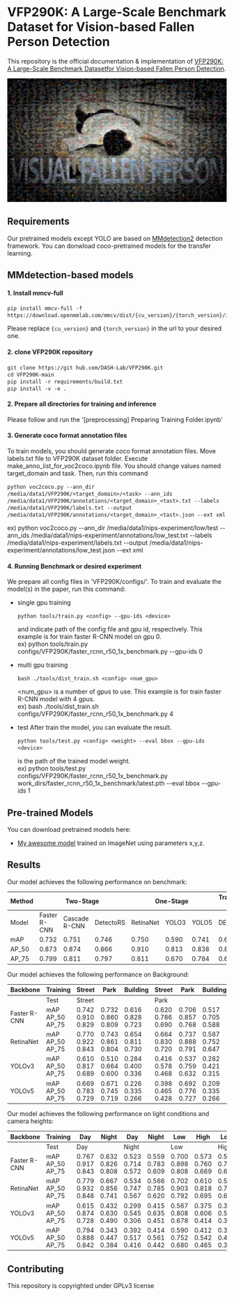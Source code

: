# VFP290K: A Large-Scale Benchmark Dataset for Vision-based Fallen Person Detection

This repository is the official documentation & implementation of [VFP290K: A Large-Scale Benchmark Datasetfor Vision-based Fallen Person Detection](https://openreview.net/forum?id=y2AbfIXgBK3). 

![VFP290K](./images/teaser.jpg)

## Requirements

Our pretrained models except YOLO are based on [MMdetection2](https://github.com/open-mmlab/mmdetection) detection framework. You can donwload coco-pretrained models for the transfer learning.

## MMdetection-based models
#### 1. Install mmcv-full
```setup
pip install mmcv-full -f https://download.openmmlab.com/mmcv/dist/{cu_version}/{torch_version}/index.html
```
Please replace `{cu_version}` and `{torch_version}` in the url to your desired one.

#### 2. clone VFP290K repository
```setup
git clone https://git hub.com/DASH-Lab/VFP290K.git
cd VFP290K-main
pip install -r requirements/build.txt
pip install -v -e .
```

#### 2. Prepare all directories for training and inference
Please follow and run the '[preprocessing] Preparing Training Folder.ipynb'

#### 3. Generate coco format annotation files
To train models, you should generate coco format annotation files. 
Move labels.txt file to VFP290K dataset folder.
Execute make_anno_list_for_voc2coco.ipynb file. You should change values named target_domain and task.
Then, run this command
```
python voc2coco.py --ann_dir /media/data1/VFP290K/<target_domain>/<task> --ann_ids /media/data1/VFP290K/annotations/<target_domain>_<tast>.txt --labels /media/data1/VFP290K/labels.txt --output /media/data1/VFP290K/annotations/<target_domain>_<tast>.json --ext xml
```
ex) python voc2coco.py --ann_dir /media/data1/nips-experiment/low/test --ann_ids /media/data1/nips-experiment/annotations/low_test.txt --labels /media/data1/nips-experiment/labels.txt --output /media/data1/nips-experiment/annotations/low_test.json --ext xml

#### 4. Running Benchmark or desired experiment
We prepare all config files in 'VFP290K/configs/'.
To train and evaluate the model(s) in the paper, run this command:
- single gpu training
    ```train
    python tools/train.py <config> --gpu-ids <device> 
    ```
    <config> and <device> indicate path of the config file and gpu id, respectively. This example is for train faster R-CNN model on gpu 0.\
    ex) python tools/train.py configs/VFP290K/faster_rcnn_r50_1x_benchmark.py --gpu-ids 0
    
- multi gpu training
    ```multi gpu training
    bash ./tools/dist_train.sh <config> <num_gpu> 
    ```
    <num_gpu> is a number of gpus to use. This example is for train faster R-CNN model with 4 gpus.\
    ex) bash ./tools/dist_train.sh configs/VFP290K/faster_rcnn_r50_1x_benchmark.py 4 
- test
   After train the model, you can evaluate the result. 
    ```eval
    python tools/test.py <config> <weight> --eval bbox --gpu-ids <device>
    ```
    <weight> is the path of the trained model weight.\
    ex) python tools/test.py configs/VFP290K/faster_rcnn_r50_1x_benchmark.py work_dirs/faster_rcnn_r50_1x_benchmark/latest.pth --eval bbox --gpu-ids 1


## Pre-trained Models
You can download pretrained models here:
- [My awesome model](https://drive.google.com/mymodel.pth) trained on ImageNet using parameters x,y,z. 


## Results
Our model achieves the following performance on benchmark:
<table class="tg">
<thead>
  <tr>
    <th class="tg-c3ow">Method</th>
    <th class="tg-c3ow" colspan="3">Two-Stage</th>
    <th class="tg-c3ow" colspan="3">One-Stage</th>
    <th class="tg-c3ow">Transformer<br>-based</th>
  </tr>
</thead>
<tbody>
  <tr>
    <td class="tg-c3ow">Model</td>
    <td class="tg-c3ow">Faster R-CNN</td>
    <td class="tg-c3ow">Cascade R-CNN</td>
    <td class="tg-c3ow">DetectoRS</td>
    <td class="tg-c3ow">RetinaNet</td>
    <td class="tg-c3ow">YOLO3</td>
    <td class="tg-c3ow">YOLO5</td>
    <td class="tg-c3ow">DETR</td>
  </tr>
  <tr>
    <td class="tg-c3ow">mAP</td>
    <td class="tg-c3ow">0.732</td>
    <td class="tg-c3ow">0.751</td>
    <td class="tg-c3ow">0.746</td>
    <td class="tg-c3ow">0.750</td>
    <td class="tg-c3ow">0.590</td>
    <td class="tg-c3ow">0.741</td>
    <td class="tg-c3ow">0.605</td>
  </tr>
  <tr>
    <td class="tg-c3ow">AP_50</td>
    <td class="tg-c3ow">0.873</td>
    <td class="tg-c3ow">0.874</td>
    <td class="tg-c3ow">0.866</td>
    <td class="tg-c3ow">0.910</td>
    <td class="tg-c3ow">0.813</td>
    <td class="tg-c3ow">0.838</td>
    <td class="tg-c3ow">0.868</td>
  </tr>
  <tr>
    <td class="tg-c3ow">AP_75</td>
    <td class="tg-c3ow">0.799</td>
    <td class="tg-c3ow">0.811</td>
    <td class="tg-c3ow">0.797</td>
    <td class="tg-c3ow">0.811</td>
    <td class="tg-c3ow">0.670</td>
    <td class="tg-c3ow">0.784</td>
    <td class="tg-c3ow">0.687</td>
  </tr>
</tbody>
</table>

Our model achieves the following performance on Background:
<table class="tg">
<thead>
  <tr>
    <th class="tg-c3ow">Backbone</th>
    <th class="tg-c3ow">Training<br></th>
    <th class="tg-c3ow">Street</th>
    <th class="tg-c3ow">Park</th>
    <th class="tg-c3ow">Building</th>
    <th class="tg-c3ow">Street</th>
    <th class="tg-c3ow">Park</th>
    <th class="tg-c3ow">Building</th>
    <th class="tg-c3ow">Street</th>
    <th class="tg-c3ow">Park</th>
    <th class="tg-c3ow">Building</th>
  </tr>
</thead>
<tbody>
  <tr>
    <td class="tg-c3ow"></td>
    <td class="tg-c3ow">Test</td>
    <td class="tg-c3ow" colspan="3">Street </td>
    <td class="tg-c3ow" colspan="3">Park</td>
    <td class="tg-c3ow" colspan="3">Building </td>
  </tr>
  <tr>
    <td class="tg-c3ow">Faster R-CNN</td>
    <td class="tg-c3ow">mAP<br>AP_50<br>AP_75</td>
    <td class="tg-c3ow">0.742<br>0.910<br>0.829</td>
    <td class="tg-c3ow">0.732<br>0.860<br>0.809</td>
    <td class="tg-c3ow">0.616<br>0.828<br>0.723</td>
    <td class="tg-c3ow">0.620<br>0.786<br>0.690</td>
    <td class="tg-c3ow">0.706<br>0.857<br>0.768</td>
    <td class="tg-c3ow">0.517<br>0.705<br>0.588</td>
    <td class="tg-c3ow">0.748<br>0.876<br>0.813</td>
    <td class="tg-c3ow">0.847<br>0.957<br>0.920</td>
    <td class="tg-c3ow">0.702<br>0.821<br>0.791</td>
  </tr>
  <tr>
    <td class="tg-c3ow">RetinaNet</td>
    <td class="tg-c3ow">mAP<br>AP_50<br>AP_75</td>
    <td class="tg-c3ow">0.770<br>0.922<br>0.843</td>
    <td class="tg-c3ow">0.743<br>0.861<br>0.804</td>
    <td class="tg-c3ow">0.654<br>0.811<br>0.730</td>
    <td class="tg-c3ow">0.664<br>0.830<br>0.720</td>
    <td class="tg-c3ow">0.737<br>0.888<br>0.791</td>
    <td class="tg-c3ow">0.587<br>0.752<br>0.647</td>
    <td class="tg-c3ow">0.828<br>0.932<br>0.901</td>
    <td class="tg-c3ow">0.851<br>0.960<br>0.918</td>
    <td class="tg-c3ow">0.804<br>0.915<br>0.875</td>
  </tr>
  <tr>
    <td class="tg-c3ow">YOLOv3</td>
    <td class="tg-c3ow">mAP<br>AP_50<br>AP_75</td>
    <td class="tg-c3ow">0.610<br>0.817<br>0.689</td>
    <td class="tg-c3ow">0.510<br>0.664<br>0.600</td>
    <td class="tg-c3ow">0.284<br>0.400<br>0.336</td>
    <td class="tg-c3ow">0.416<br>0.578<br>0.468</td>
    <td class="tg-c3ow">0.537<br>0.759<br>0.632</td>
    <td class="tg-c3ow">0.282<br>0.421<br>0.315</td>
    <td class="tg-c3ow">0.610<br>0.817<br>0.689</td>
    <td class="tg-c3ow">0.664<br>0.824<br>0.784</td>
    <td class="tg-c3ow">0.671<br>0.831<br>0.790</td>
  </tr>
  <tr>
    <td class="tg-c3ow">YOLOv5</td>
    <td class="tg-c3ow">mAP<br>AP_50<br>AP_75</td>
    <td class="tg-c3ow">0.669<br>0.783<br>0.729</td>
    <td class="tg-c3ow">0.671<br>0.745<br>0.719</td>
    <td class="tg-c3ow">0.226<br>0.335<br>0.266</td>
    <td class="tg-c3ow">0.398<br>0.465<br>0.428</td>
    <td class="tg-c3ow">0.692<br>0.776<br>0.727</td>
    <td class="tg-c3ow">0.209<br>0.335<br>0.266</td>
    <td class="tg-c3ow">0.675<br>0.743<br>0.727</td>
    <td class="tg-c3ow">0.802<br>0.848<br>0.836</td>
    <td class="tg-c3ow">0.606<br>0.707<br>0.679</td>
  </tr>
</tbody>
</table>

Our model achieves the following performance on light conditions and camera heights:
<table class="tg">
<thead>
  <tr>
    <th class="tg-c3ow">Backbone</th>
    <th class="tg-c3ow">Training<br></th>
    <th class="tg-c3ow">Day</th>
    <th class="tg-c3ow">Night</th>
    <th class="tg-c3ow">Day</th>
    <th class="tg-c3ow">Night</th>
    <th class="tg-c3ow">Low</th>
    <th class="tg-c3ow">High</th>
    <th class="tg-c3ow">Low</th>
    <th class="tg-c3ow">High</th>
  </tr>
</thead>
<tbody>
  <tr>
    <td class="tg-c3ow"></td>
    <td class="tg-c3ow">Test</td>
    <td class="tg-c3ow" colspan="2">Day</td>
    <td class="tg-c3ow" colspan="2">Night</td>
    <td class="tg-c3ow" colspan="2">Low</td>
    <td class="tg-c3ow" colspan="2">High</td>
  </tr>
  <tr>
    <td class="tg-c3ow">Faster R-CNN</td>
    <td class="tg-c3ow">mAP<br>AP_50<br>AP_75</td>
    <td class="tg-c3ow">0.767<br>0.917<br>0.843</td>
    <td class="tg-c3ow">0.632<br>0.826<br>0.808</td>
    <td class="tg-c3ow">0.523<br>0.714<br>0.572</td>
    <td class="tg-c3ow">0.559<br>0.783<br>0.609</td>
    <td class="tg-c3ow">0.700<br>0.898<br>0.808</td>
    <td class="tg-c3ow">0.573<br>0.760<br>0.669</td>
    <td class="tg-c3ow">0.561<br>0.749<br>0.636</td>
    <td class="tg-c3ow">0.729<br>0.896<br>0.817</td>
  </tr>
  <tr>
    <td class="tg-c3ow">RetinaNet</td>
    <td class="tg-c3ow">mAP<br>AP_50<br>AP_75</td>
    <td class="tg-c3ow">0.779<br>0.932<br>0.848</td>
    <td class="tg-c3ow">0.667<br>0.856<br>0.741</td>
    <td class="tg-c3ow">0.534<br>0.747<br>0.567</td>
    <td class="tg-c3ow">0.566<br>0.785<br>0.620</td>
    <td class="tg-c3ow">0.702<br>0.903<br>0.792</td>
    <td class="tg-c3ow">0.610<br>0.818<br>0.695</td>
    <td class="tg-c3ow">0.596<br>0.780<br>0.669</td>
    <td class="tg-c3ow">0.739<br>0.909<br>0.817</td>
  </tr>
  <tr>
    <td class="tg-c3ow">YOLOv3</td>
    <td class="tg-c3ow">mAP<br>AP_50<br>AP_75</td>
    <td class="tg-c3ow">0.615<br>0.874<br>0.728</td>
    <td class="tg-c3ow">0.432<br>0.630<br>0.490</td>
    <td class="tg-c3ow">0.299<br>0.545<br>0.306</td>
    <td class="tg-c3ow">0.415<br>0.635<br>0.451</td>
    <td class="tg-c3ow">0.567<br>0.808<br>0.678</td>
    <td class="tg-c3ow">0.375<br>0.606<br>0.414</td>
    <td class="tg-c3ow">0.349<br>0.530<br>0.394</td>
    <td class="tg-c3ow">0.563<br>0.800<br>0.653</td>
  </tr>
  <tr>
    <td class="tg-c3ow">YOLOv5</td>
    <td class="tg-c3ow">mAP<br>AP_50<br>AP_75</td>
    <td class="tg-c3ow">0.794<br>0.888<br>0.842</td>
    <td class="tg-c3ow">0.343<br>0.447<br>0.384</td>
    <td class="tg-c3ow">0.392<br>0.517<br>0.416</td>
    <td class="tg-c3ow">0.414<br>0.561<br>0.442</td>
    <td class="tg-c3ow">0.590<br>0.752<br>0.680</td>
    <td class="tg-c3ow">0.412<br>0.542<br>0.465</td>
    <td class="tg-c3ow">0.350<br>0.448<br>0.394</td>
    <td class="tg-c3ow">0.718<br>0.843<br>0.781</td>
  </tr>
</tbody>
</table>


## Contributing
This repository is copyrighted under GPLv3 license 
